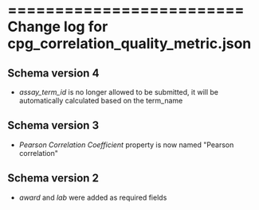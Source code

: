 =========================
Change log for cpg_correlation_quality_metric.json
=========================

Schema version 4
-----------------

* *assay_term_id* is no longer allowed to be submitted, it will be automatically calculated based on the term_name

Schema version 3
----------------
* *Pearson Correlation Coefficient* property is now named "Pearson correlation"

Schema version 2
----------------

* *award* and *lab* were added as required fields